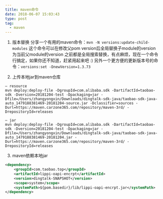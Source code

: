 ```yaml
---
title: maven命令
date: 2018-06-07 15:03:43
type: post
tag:
  - maven
---
```

1. 版本替换
分享一个有用的maven命令：```mvn -N versions:update-child-modules```
这个命令可以在修改父pom version后全局替换子module的version为当前父module的version
之前都是全局搜索替换，有点麻烦，现在一个命令行搞定，如果你还不知道，赶紧用起来吧 :)
另外一个更方便的更新版本号的命令：```versions:set -DnewVersion=1.3.73```
<!-- more -->
2. 上传本地jar到maven仓库
```
— resource
mvn deploy:deploy-file -DgroupId=com.alibaba.sdk -DartifactId=taobao-sdk -Dversion=20181204-test -Dpackaging=jar -Dfile=/Users/zhangyongxin/Downloads/dingtalk-sdk-java/taobao-sdk-java-auto_1479188381469-20181204-source.jar -Dclassifier=sources -Durl=https://maven.carzone365.com/repository/maven-3rd/ -DrepositoryId=releases

— jar
mvn deploy:deploy-file -DgroupId=com.alibaba.sdk -DartifactId=taobao-sdk -Dversion=20181204-test -Dpackaging=jar -Dfile=/Users/zhangyongxin/Downloads/dingtalk-sdk-java/taobao-sdk-java-auto_1479188381469-20181204.jar -Durl=https://maven.carzone365.com/repository/maven-3rd/ -DrepositoryId=releases
```
3. maven依赖本地jar
```xml
<dependency>
	<groupId>com.taobao.top</groupId>
	<artifactId>lippi-oapi-encrpt</artifactId>
	<version>dingtalk-SNAPSHOT</version>
	<scope>system</scope>
	<systemPath>${pom.basedir}/lib/lippi-oapi-encrpt.jar</systemPath>
</dependency>

```
